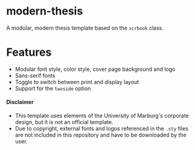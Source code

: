 # modern-thesis
A modular, modern thesis template based on the `scrbook` class.

# Features
* Modular font style, color style, cover page background and logo
* Sans-serif fonts
* Toggle to switch between print and display layout
* Support for the `twoside` option


#### Disclaimer
* This template uses elements of the University of Marburg's corporate design, but it is not an official template.
* Due to copyright, external fonts and logos referenced in the `.sty` files are not included in this repository and have to be downloaded by the user.
